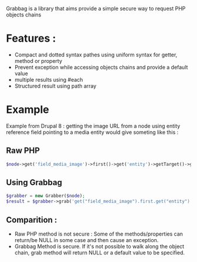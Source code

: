 Grabbag is a library that aims provide a simple secure way to request PHP objects chains

# Features :
* Compact and dotted syntax pathes using uniform syntax for getter, method or property 
* Prevent exception while accessing objects chains and provide a default value
* multiple results using #each
* Structured result using path array

# Example

Example from Drupal 8 : getting the image URL from a node using entity reference field pointing to a media entity would give someting like this :

## Raw PHP
```php
$node->get('field_media_image')->first()->get('entity')->getTarget()->getValue()->get('field_image')->entity->getFileUri()
```

## Using Grabbag
```php
$grabber = new Grabber($node);
$result = $grabber->grab('get("field_media_image").first.get("entity").target.value.get("field_image").entity.fileUri');
```

## Comparition : 
* Raw PHP method is not secure : Some of the methods/properties can return/be NULL in some case and then cause an exception.
* Grabbag Method is secure. If it's not possible to walk along the object chain, grab method will return NULL or a default value to be specified.
 
